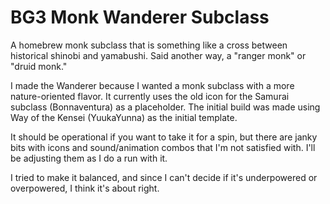# BG3 Monk Wanderer Subclass
A homebrew monk subclass that is something like a cross between historical shinobi and yamabushi. Said another way, a "ranger monk" or "druid monk." 

I made the Wanderer because I wanted a monk subclass with a more nature-oriented flavor. 
It currently uses the old icon for the Samurai subclass (Bonnaventura) as a placeholder. 
The initial build was made using Way of the Kensei (YuukaYunna) as the initial template.

It should be operational if you want to take it for a spin, but there are janky bits with icons and sound/animation combos that I'm not satisfied with. I'll be adjusting them as I do a run with it.

I tried to make it balanced, and since I can't decide if it's underpowered or overpowered, I think it's about right.
